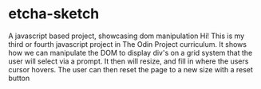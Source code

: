 # etcha-sketch
A javascript based project, showcasing dom manipulation
Hi! This is my third or fourth javascript project in The Odin Project curriculum.
It shows how we can manipulate the DOM to display div's on a grid system 
that the user will select via a prompt. It then will resize, and fill in 
where the users cursor hovers. The user can then reset the page to a new size
with a reset button
